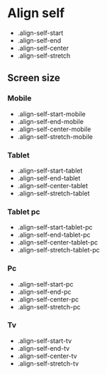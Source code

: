 # Align self

- .align-self-start
- .align-self-end
- .align-self-center
- .align-self-stretch

## Screen size

### Mobile

- .align-self-start-mobile
- .align-self-end-mobile
- .align-self-center-mobile
- .align-self-stretch-mobile

### Tablet

- .align-self-start-tablet
- .align-self-end-tablet
- .align-self-center-tablet
- .align-self-stretch-tablet

### Tablet pc

- .align-self-start-tablet-pc
- .align-self-end-tablet-pc
- .align-self-center-tablet-pc
- .align-self-stretch-tablet-pc

### Pc

- .align-self-start-pc
- .align-self-end-pc
- .align-self-center-pc
- .align-self-stretch-pc

### Tv

- .align-self-start-tv
- .align-self-end-tv
- .align-self-center-tv
- .align-self-stretch-tv
